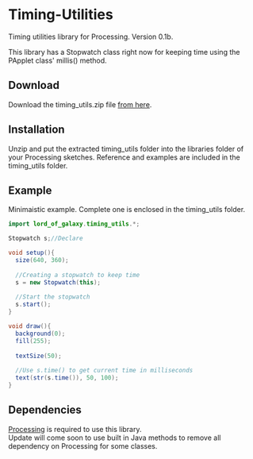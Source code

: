 # Timing-Utilities
Timing utilities library for Processing. Version 0.1b.

This library has a Stopwatch class right now for keeping time using the PApplet class' millis() method.

## Download  

Download the timing_utils.zip file [from here](https://github.com/Lord-of-the-Galaxy/Timing-Utilities/blob/master/timing_utils.zip).

## Installation  
  
Unzip and put the extracted timing_utils folder into the libraries folder of your Processing sketches. Reference and examples are included in the timing_utils folder. 

## Example  
  
Minimaistic example. Complete one is enclosed in the timing_utils folder.

```java
import lord_of_galaxy.timing_utils.*;

Stopwatch s;//Declare

void setup(){
  size(640, 360);
  
  //Creating a stopwatch to keep time
  s = new Stopwatch(this);
  
  //Start the stopwatch
  s.start();
} 

void draw(){
  background(0);
  fill(255);
  
  textSize(50);
  
  //Use s.time() to get current time in milliseconds
  text(str(s.time()), 50, 100);
}
```
## Dependencies

[Processing](https://processing.org/) is required to use this library.  
Update will come soon to use built in Java methods to remove all dependency on Processing for some classes.
